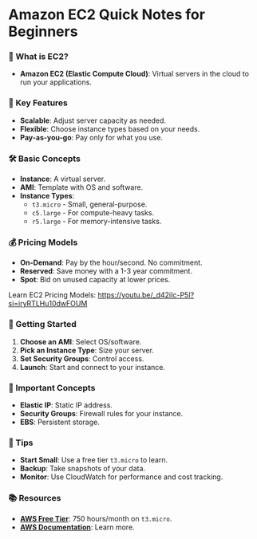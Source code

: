 # Amazon EC2 Quick Notes for Beginners

### 🚀 What is EC2?
- **Amazon EC2 (Elastic Compute Cloud)**: Virtual servers in the cloud to run your applications.

### 🌟 Key Features
- **Scalable**: Adjust server capacity as needed.
- **Flexible**: Choose instance types based on your needs.
- **Pay-as-you-go**: Pay only for what you use.

### 🛠️ Basic Concepts
- **Instance**: A virtual server.
- **AMI**: Template with OS and software.
- **Instance Types**:
  - `t3.micro` - Small, general-purpose.
  - `c5.large` - For compute-heavy tasks.
  - `r5.large` - For memory-intensive tasks.

### 💰 Pricing Models
- **On-Demand**: Pay by the hour/second. No commitment.
- **Reserved**: Save money with a 1-3 year commitment.
- **Spot**: Bid on unused capacity at lower prices.

Learn EC2 Pricing Models: https://youtu.be/_d42iIc-P5I?si=iryRTLHu10dwFOUM

### 📝 Getting Started
1. **Choose an AMI**: Select OS/software.
2. **Pick an Instance Type**: Size your server.
3. **Set Security Groups**: Control access.
4. **Launch**: Start and connect to your instance.

### 🔑 Important Concepts
- **Elastic IP**: Static IP address.
- **Security Groups**: Firewall rules for your instance.
- **EBS**: Persistent storage.

### 📌 Tips
- **Start Small**: Use a free tier `t3.micro` to learn.
- **Backup**: Take snapshots of your data.
- **Monitor**: Use CloudWatch for performance and cost tracking.

### 📚 Resources
- **[AWS Free Tier](https://aws.amazon.com/free/)**: 750 hours/month on `t3.micro`.
- **[AWS Documentation](https://docs.aws.amazon.com/ec2/)**: Learn more.
